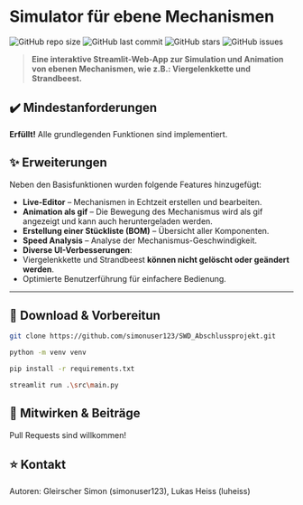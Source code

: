 # Simulator für ebene Mechanismen

![GitHub repo size](https://img.shields.io/github/repo-size/simonuser123/SWD_Abschlussprojekt)
![GitHub last commit](https://img.shields.io/github/last-commit/simonuser123/SWD_Abschlussprojekt)
![GitHub stars](https://img.shields.io/github/stars/simonuser123/SWD_Abschlussprojekt?style=social)
![GitHub issues](https://img.shields.io/github/issues/simonuser123/SWD_Abschlussprojekt)

> **Eine interaktive Streamlit-Web-App zur Simulation und Animation von ebenen Mechanismen, wie z.B.: Viergelenkkette und Strandbeest.**  

## ✔️ **Mindestanforderungen**  
 **Erfüllt!** Alle grundlegenden Funktionen sind implementiert.  

## ✨ **Erweiterungen**  
Neben den Basisfunktionen wurden folgende Features hinzugefügt:  

-  **Live-Editor** – Mechanismen in Echtzeit erstellen und bearbeiten.  
-  **Animation als gif** – Die Bewegung des Mechanismus wird als gif angezeigt und kann auch heruntergeladen werden.    
-  **Erstellung einer Stückliste (BOM)** – Übersicht aller Komponenten.  
-  **Speed Analysis** – Analyse der Mechanismus-Geschwindigkeit.  
-  **Diverse UI-Verbesserungen**:
  -  Viergelenkkette und Strandbeest **können nicht gelöscht oder geändert werden**.
  -  Optimierte Benutzerführung für einfachere Bedienung.

---

## 🔧 **Download & Vorbereitun**  
 
```bash
git clone https://github.com/simonuser123/SWD_Abschlussprojekt.git
```
```bash
python -m venv venv
```
```bash
pip install -r requirements.txt 
```
```bash
streamlit run .\src\main.py
```

## 🤝 **Mitwirken & Beiträge**
 Pull Requests sind willkommen!

## ⭐ **Kontakt**
 Autoren:	Gleirscher Simon (simonuser123), Lukas Heiss (luheiss)
